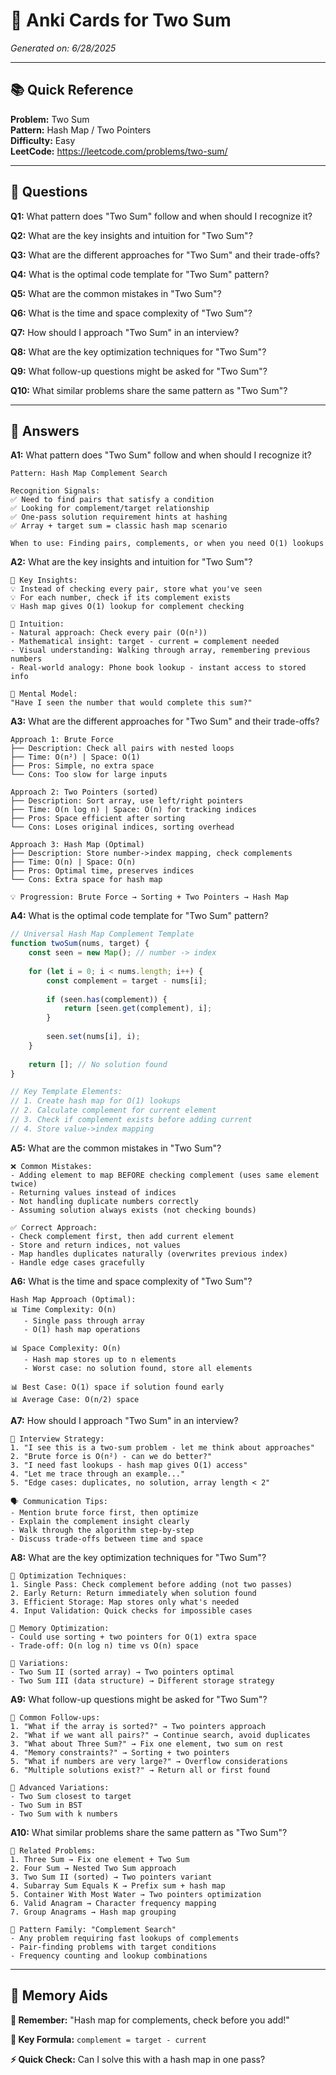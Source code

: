 # 🎯 Anki Cards for Two Sum

*Generated on: 6/28/2025*

---

## 📚 Quick Reference

**Problem:** Two Sum  
**Pattern:** Hash Map / Two Pointers  
**Difficulty:** Easy  
**LeetCode:** https://leetcode.com/problems/two-sum/

---

## 🔧 Questions

**Q1:** What pattern does "Two Sum" follow and when should I recognize it?

**Q2:** What are the key insights and intuition for "Two Sum"?

**Q3:** What are the different approaches for "Two Sum" and their trade-offs?

**Q4:** What is the optimal code template for "Two Sum" pattern?

**Q5:** What are the common mistakes in "Two Sum"?

**Q6:** What is the time and space complexity of "Two Sum"?

**Q7:** How should I approach "Two Sum" in an interview?

**Q8:** What are the key optimization techniques for "Two Sum"?

**Q9:** What follow-up questions might be asked for "Two Sum"?

**Q10:** What similar problems share the same pattern as "Two Sum"?

---

## 🔧 Answers

**A1:** What pattern does "Two Sum" follow and when should I recognize it?

```
Pattern: Hash Map Complement Search

Recognition Signals:
✅ Need to find pairs that satisfy a condition
✅ Looking for complement/target relationship
✅ One-pass solution requirement hints at hashing
✅ Array + target sum = classic hash map scenario

When to use: Finding pairs, complements, or when you need O(1) lookups
```

**A2:** What are the key insights and intuition for "Two Sum"?

```
🧠 Key Insights:
💡 Instead of checking every pair, store what you've seen
💡 For each number, check if its complement exists
💡 Hash map gives O(1) lookup for complement checking

🎯 Intuition:
- Natural approach: Check every pair (O(n²))
- Mathematical insight: target - current = complement needed
- Visual understanding: Walking through array, remembering previous numbers
- Real-world analogy: Phone book lookup - instant access to stored info

🔑 Mental Model:
"Have I seen the number that would complete this sum?"
```

**A3:** What are the different approaches for "Two Sum" and their trade-offs?

```
Approach 1: Brute Force
├── Description: Check all pairs with nested loops
├── Time: O(n²) | Space: O(1)
├── Pros: Simple, no extra space
└── Cons: Too slow for large inputs

Approach 2: Two Pointers (sorted)
├── Description: Sort array, use left/right pointers
├── Time: O(n log n) | Space: O(n) for tracking indices
├── Pros: Space efficient after sorting
└── Cons: Loses original indices, sorting overhead

Approach 3: Hash Map (Optimal)
├── Description: Store number->index mapping, check complements
├── Time: O(n) | Space: O(n)
├── Pros: Optimal time, preserves indices
└── Cons: Extra space for hash map

💡 Progression: Brute Force → Sorting + Two Pointers → Hash Map
```

**A4:** What is the optimal code template for "Two Sum" pattern?

```javascript
// Universal Hash Map Complement Template
function twoSum(nums, target) {
    const seen = new Map(); // number -> index
    
    for (let i = 0; i < nums.length; i++) {
        const complement = target - nums[i];
        
        if (seen.has(complement)) {
            return [seen.get(complement), i];
        }
        
        seen.set(nums[i], i);
    }
    
    return []; // No solution found
}

// Key Template Elements:
// 1. Create hash map for O(1) lookups
// 2. Calculate complement for current element
// 3. Check if complement exists before adding current
// 4. Store value->index mapping
```

**A5:** What are the common mistakes in "Two Sum"?

```
❌ Common Mistakes:
- Adding element to map BEFORE checking complement (uses same element twice)
- Returning values instead of indices
- Not handling duplicate numbers correctly
- Assuming solution always exists (not checking bounds)

✅ Correct Approach:
- Check complement first, then add current element
- Store and return indices, not values
- Map handles duplicates naturally (overwrites previous index)
- Handle edge cases gracefully
```

**A6:** What is the time and space complexity of "Two Sum"?

```
Hash Map Approach (Optimal):
📊 Time Complexity: O(n)
   - Single pass through array
   - O(1) hash map operations

📊 Space Complexity: O(n)
   - Hash map stores up to n elements
   - Worst case: no solution found, store all elements

📊 Best Case: O(1) space if solution found early
📊 Average Case: O(n/2) space
```

**A7:** How should I approach "Two Sum" in an interview?

```
🎯 Interview Strategy:
1. "I see this is a two-sum problem - let me think about approaches"
2. "Brute force is O(n²) - can we do better?"
3. "I need fast lookups - hash map gives O(1) access"
4. "Let me trace through an example..."
5. "Edge cases: duplicates, no solution, array length < 2"

🗣️ Communication Tips:
- Mention brute force first, then optimize
- Explain the complement insight clearly
- Walk through the algorithm step-by-step
- Discuss trade-offs between time and space
```

**A8:** What are the key optimization techniques for "Two Sum"?

```
🚀 Optimization Techniques:
1. Single Pass: Check complement before adding (not two passes)
2. Early Return: Return immediately when solution found
3. Efficient Storage: Map stores only what's needed
4. Input Validation: Quick checks for impossible cases

🧠 Memory Optimization:
- Could use sorting + two pointers for O(1) extra space
- Trade-off: O(n log n) time vs O(n) space

🔄 Variations:
- Two Sum II (sorted array) → Two pointers optimal
- Two Sum III (data structure) → Different storage strategy
```

**A9:** What follow-up questions might be asked for "Two Sum"?

```
🤔 Common Follow-ups:
1. "What if the array is sorted?" → Two pointers approach
2. "What if we want all pairs?" → Continue search, avoid duplicates
3. "What about Three Sum?" → Fix one element, two sum on rest
4. "Memory constraints?" → Sorting + two pointers
5. "What if numbers are very large?" → Overflow considerations
6. "Multiple solutions exist?" → Return all or first found

🎯 Advanced Variations:
- Two Sum closest to target
- Two Sum in BST
- Two Sum with k numbers
```

**A10:** What similar problems share the same pattern as "Two Sum"?

```
🔗 Related Problems:
1. Three Sum → Fix one element + Two Sum
2. Four Sum → Nested Two Sum approach
3. Two Sum II (sorted) → Two pointers variant
4. Subarray Sum Equals K → Prefix sum + hash map
5. Container With Most Water → Two pointers optimization
6. Valid Anagram → Character frequency mapping
7. Group Anagrams → Hash map grouping

🎯 Pattern Family: "Complement Search"
- Any problem requiring fast lookups of complements
- Pair-finding problems with target conditions
- Frequency counting and lookup combinations
```

---

## 🎯 Memory Aids

**🧠 Remember:** "Hash map for complements, check before you add!"

**🔑 Key Formula:** `complement = target - current`

**⚡ Quick Check:** Can I solve this with a hash map in one pass?
